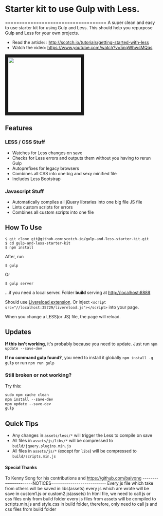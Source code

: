 # Starter kit to use Gulp with Less.
====================================
A super clean and easy to use starter kit for using Gulp and Less. This should help you repurpose Gulp and Less for your own projects.

- Read the article: : http://scotch.io/tutorials/getting-started-with-less
- Watch the video: https://www.youtube.com/watch?v=5nqWhwsMQqs

<a href="http://www.youtube.com/watch?feature=player_embedded&v=5nqWhwsMQqs
" target="_blank"><img src="http://img.youtube.com/vi/5nqWhwsMQqs/0.jpg" width="240" height="180" border="10" /></a>


## Features

### LESS / CSS Stuff

- Watches for Less changes on save
- Checks for Less errors and outputs them without you having to rerun Gulp
- Autoprefixes for legacy browsers
- Combines all CSS into one big and sexy minified file
- Includes Less Bootstrap

### Javascript Stuff

- Automatically compiles all jQuery libraries into one big file JS file
- Lints custom scripts for errors
- Combines all custom scripts into one file

## How To Use

    $ git clone git@github.com:scotch-io/gulp-and-less-starter-kit.git
    $ cd gulp-and-less-starter-kit
    $ npm install
    
After, run

    $ gulp
    
Or 

    $ gulp server
    
...if you need a local server. Folder **build** serving at [http://localhost:8888](http://localhost:8888)

Should use [Livereload extension](http://livereload.com/extensions/). Or inject `<script src="//localhost:35729/livereload.js"></script>` into your page.

When you change a LESS(or JS) file, the page will reload.

## Updates

**If this isn't working**, it's probably because you need to update. Just run `npm update --save-dev`

**If no command gulp found?**, you need to install it globally `npm install -g gulp` or run `npm run gulp`

### Still broken or not working?

Try this:

```javascript
sudo npm cache clean
npm install --save-dev
npm update --save-dev
gulp
```


## Quick Tips
- Any changes in `assets/less/*` will trigger the Less to compile on save
- All files in `assets/js/libs/*`  will be compressed to `build/jquery.plugins.min.js`
- All files in `assets/js/*` (except for `libs`) will be compressed to `build/scripts.min.js`


#### Special Thanks

To Kenny Song for his contributions and https://github.com/baivong
----------------------NOTICES----------------------------
Every js file which take from others will be saved in libs(assets)
every js which are wrote will be save in custom1.js or custom2.js(assets)
In html file, we need to call js or css files only from build folder
every js files from assets will be compiled to scripts.min.js and style.css in build folder, therefore, only need to call js and css files from build folder